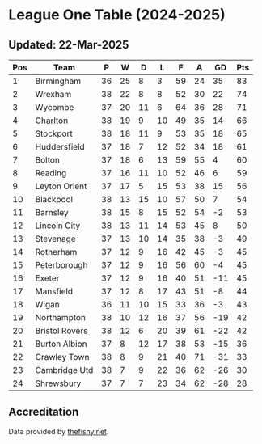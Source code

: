 # League One Table (2024-2025)
## Updated: 22-Mar-2025

| Pos | Team | P | W | D | L | F | A | GD | Pts |
| --- | --- | --- | --- | --- | --- | --- | --- | --- | --- |
| 1 | Birmingham | 36 | 25 | 8 | 3 | 59 | 24 | 35 | 83 |
| 2 | Wrexham | 38 | 22 | 8 | 8 | 52 | 30 | 22 | 74 |
| 3 | Wycombe | 37 | 20 | 11 | 6 | 64 | 36 | 28 | 71 |
| 4 | Charlton | 38 | 19 | 9 | 10 | 49 | 35 | 14 | 66 |
| 5 | Stockport | 38 | 18 | 11 | 9 | 53 | 35 | 18 | 65 |
| 6 | Huddersfield | 37 | 18 | 7 | 12 | 52 | 34 | 18 | 61 |
| 7 | Bolton | 37 | 18 | 6 | 13 | 59 | 55 | 4 | 60 |
| 8 | Reading | 37 | 16 | 11 | 10 | 52 | 46 | 6 | 59 |
| 9 | Leyton Orient | 37 | 17 | 5 | 15 | 53 | 38 | 15 | 56 |
| 10 | Blackpool | 38 | 13 | 15 | 10 | 57 | 50 | 7 | 54 |
| 11 | Barnsley | 38 | 15 | 8 | 15 | 52 | 54 | -2 | 53 |
| 12 | Lincoln City | 38 | 13 | 11 | 14 | 53 | 45 | 8 | 50 |
| 13 | Stevenage | 37 | 13 | 10 | 14 | 35 | 38 | -3 | 49 |
| 14 | Rotherham | 37 | 12 | 9 | 16 | 42 | 45 | -3 | 45 |
| 15 | Peterborough | 37 | 12 | 9 | 16 | 56 | 60 | -4 | 45 |
| 16 | Exeter | 37 | 12 | 9 | 16 | 40 | 51 | -11 | 45 |
| 17 | Mansfield | 37 | 12 | 8 | 17 | 43 | 51 | -8 | 44 |
| 18 | Wigan | 36 | 11 | 10 | 15 | 33 | 36 | -3 | 43 |
| 19 | Northampton | 38 | 10 | 12 | 16 | 37 | 56 | -19 | 42 |
| 20 | Bristol Rovers | 38 | 12 | 6 | 20 | 39 | 61 | -22 | 42 |
| 21 | Burton Albion | 37 | 8 | 12 | 17 | 38 | 53 | -15 | 36 |
| 22 | Crawley Town | 38 | 8 | 9 | 21 | 40 | 71 | -31 | 33 |
| 23 | Cambridge Utd | 38 | 7 | 9 | 22 | 36 | 62 | -26 | 30 |
| 24 | Shrewsbury | 37 | 7 | 7 | 23 | 34 | 62 | -28 | 28 |

## Accreditation 

Data provided by [thefishy.net](https://www.thefishy.net/).